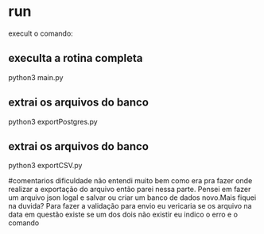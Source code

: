 # run
execult o comando:
## execulta a rotina completa
python3 main.py

## extrai os arquivos do banco
python3 exportPostgres.py

## extrai os arquivos do banco
python3 exportCSV.py

#comentarios dificuldade 
não entendi muito bem como era pra fazer onde realizar a exportação do arquivo então parei nessa parte.
Pensei em fazer um  arquivo json logal e salvar ou criar um banco de dados novo.Mais fiquei na duvida?
Para fazer a validação para envio eu vericaria se os arquivo na data em questão existe se um dos dois não existir eu indico o erro e o comando
